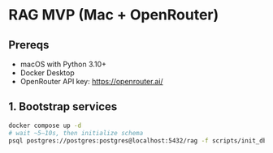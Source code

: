 # RAG MVP (Mac + OpenRouter)

## Prereqs
- macOS with Python 3.10+
- Docker Desktop
- OpenRouter API key: https://openrouter.ai/

## 1. Bootstrap services
```bash
docker compose up -d
# wait ~5–10s, then initialize schema
psql postgres://postgres:postgres@localhost:5432/rag -f scripts/init_db.sql